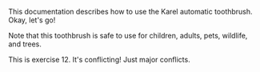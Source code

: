 This documentation describes how to use the Karel automatic toothbrush. Okay, let's go!

Note that this toothbrush is safe to use for children, adults, pets, wildlife, and trees.

This is exercise 12. It's conflicting! Just major conflicts.

